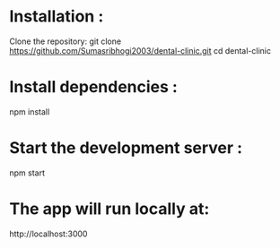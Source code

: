 # Installation :
Clone the repository: 
git clone https://github.com/Sumasribhogi2003/dental-clinic.git
cd dental-clinic

# Install dependencies :
npm install

# Start the development server :
npm start

# The app will run locally at:
http://localhost:3000
